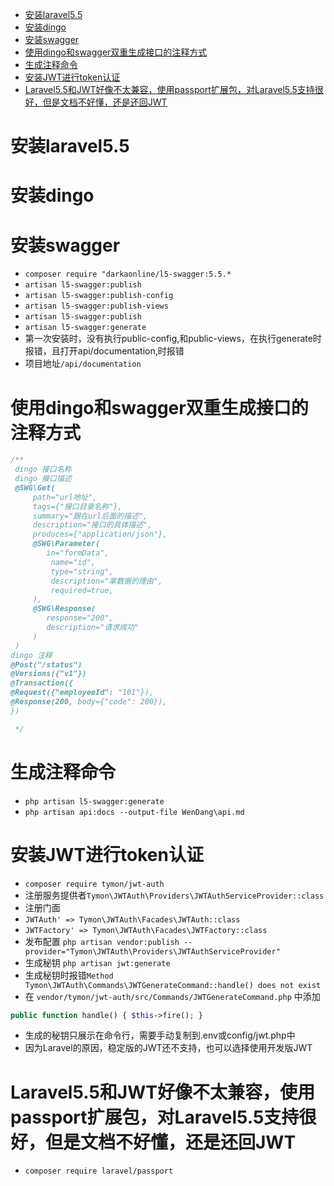 <!-- TOC -->

- [安装laravel5.5](#%E5%AE%89%E8%A3%85laravel55)
- [安装dingo](#%E5%AE%89%E8%A3%85dingo)
- [安装swagger](#%E5%AE%89%E8%A3%85swagger)
- [使用dingo和swagger双重生成接口的注释方式](#%E4%BD%BF%E7%94%A8dingo%E5%92%8Cswagger%E5%8F%8C%E9%87%8D%E7%94%9F%E6%88%90%E6%8E%A5%E5%8F%A3%E7%9A%84%E6%B3%A8%E9%87%8A%E6%96%B9%E5%BC%8F)
- [生成注释命令](#%E7%94%9F%E6%88%90%E6%B3%A8%E9%87%8A%E5%91%BD%E4%BB%A4)
- [安装JWT进行token认证](#%E5%AE%89%E8%A3%85jwt%E8%BF%9B%E8%A1%8Ctoken%E8%AE%A4%E8%AF%81)
- [Laravel5.5和JWT好像不太兼容，使用passport扩展包，对Laravel5.5支持很好，但是文档不好懂，还是还回JWT](#laravel55%E5%92%8Cjwt%E5%A5%BD%E5%83%8F%E4%B8%8D%E5%A4%AA%E5%85%BC%E5%AE%B9%EF%BC%8C%E4%BD%BF%E7%94%A8passport%E6%89%A9%E5%B1%95%E5%8C%85%EF%BC%8C%E5%AF%B9laravel55%E6%94%AF%E6%8C%81%E5%BE%88%E5%A5%BD%EF%BC%8C%E4%BD%86%E6%98%AF%E6%96%87%E6%A1%A3%E4%B8%8D%E5%A5%BD%E6%87%82%EF%BC%8C%E8%BF%98%E6%98%AF%E8%BF%98%E5%9B%9Ejwt)

<!-- /TOC -->
# 安装laravel5.5
# 安装dingo
# 安装swagger
- `composer require "darkaonline/l5-swagger:5.5.*`
- `artisan l5-swagger:publish`
- `artisan l5-swagger:publish-config`
- `artisan l5-swagger:publish-views`
- `artisan l5-swagger:publish`
- `artisan l5-swagger:generate`
- 第一次安装时，没有执行public-config,和public-views，在执行generate时报错，且打开api/documentation,时报错
- 项目地址`/api/documentation`
# 使用dingo和swagger双重生成接口的注释方式
```php
/**
 dingo 接口名称
 dingo 接口描述
 @SWG\Get(
     path="url地址",
     tags={"接口目录名称"},
     summary="跟在url后面的描述",
     description="接口的具体描述",
     produces={"application/json"},
     @SWG\Parameter(
        in="formData",
         name="id",
         type="string",
         description="拿数据的理由",
         required=true,
     ),
     @SWG\Response(
        response="200",
        description="请求成功"
     )
 )
dingo 注释
@Post("/status")
@Versions({"v1"})
@Transaction({
@Request({"employeeId": "101"}),
@Response(200, body={"code": 200}),
}) 

 */
```
# 生成注释命令
- `php artisan l5-swagger:generate`
- `php artisan api:docs --output-file WenDang\api.md`


# 安装JWT进行token认证
- `composer require tymon/jwt-auth`
- 注册服务提供者`Tymon\JWTAuth\Providers\JWTAuthServiceProvider::class`
- 注册门面 
- `JWTAuth' => Tymon\JWTAuth\Facades\JWTAuth::class`
- `JWTFactory' => Tymon\JWTAuth\Facades\JWTFactory::class`
- 发布配置 `php artisan vendor:publish --provider="Tymon\JWTAuth\Providers\JWTAuthServiceProvider"`
- 生成秘钥 `php artisan jwt:generate`
- 生成秘钥时报错`Method Tymon\JWTAuth\Commands\JWTGenerateCommand::handle() does not exist`
- 在 `vendor/tymon/jwt-auth/src/Commands/JWTGenerateCommand.php` 中添加
```php
public function handle() { $this->fire(); }
```
- 生成的秘钥只展示在命令行，需要手动复制到.env或config/jwt.php中
- 因为Laravel的原因，稳定版的JWT还不支持，也可以选择使用开发版JWT

# Laravel5.5和JWT好像不太兼容，使用passport扩展包，对Laravel5.5支持很好，但是文档不好懂，还是还回JWT
- `composer require laravel/passport`